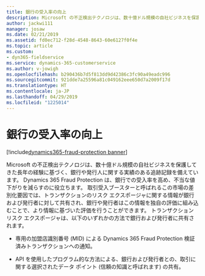 ```yaml
---
title: 銀行の受入率の向上
description: Microsoft の不正検出テクノロジは、数十億ドル規模の自社ビジネスを保護してきた長年の経験に基づく、銀行や発行者に関する実績のある追跡記録を備えています。
author: jackwi111
manager: josaw
ms.date: 02/21/2019
ms.assetid: fd0ec712-f28d-4548-8643-60e6127f0f4e
ms.topic: article
ms.custom:
- dyn365-fieldservice
ms.service: dynamics-365-customerservice
ms.author: v-jowigh
ms.openlocfilehash: b290436b7d5f813dd9d42386c3fc90a49eadc996
ms.sourcegitcommit: 921dde7a25596a81c049162eee650d7a2009f17d
ms.translationtype: HT
ms.contentlocale: ja-JP
ms.lasthandoff: 04/29/2019
ms.locfileid: "1225014"
---
```

#  <a name="boost-bank-acceptance-rates"></a>銀行の受入率の向上
[!include[dynamics365-fraud-protection banner](../../includes/dynamics365-fraud-protection.md)]






Microsoft の不正検出テクノロジは、数十億ドル規模の自社ビジネスを保護してきた長年の経験に基づく、銀行や発行人に関する実績のある追跡記録を備えています。 Dynamics 365 Fraud Protection は、銀行での受入率を高め、不当な値下がりを減らすのに役立ちます。 取引受入ブースターと呼ばれるこの市場の差別化要因では、トランザクションのリスク エクスポージャに関する情報が銀行および発行者に対して共有され、銀行や発行者はこの情報を独自の評価に組み込むことで、より情報に基づいた評価を行うことができます。 トランザクション リスク エクスポージャは、以下のいずれかの方法で銀行および発行者に共有されます。

-   専用の加盟店識別番号 (MID) による Dynamics 365 Fraud Protection 検証済みトランザクションへの通知。

-   API を使用したプログラム的な方法による、銀行および発行者との、取引に関する選択されたデータ ポイント (信頼の知識と呼ばれます) の共有。
